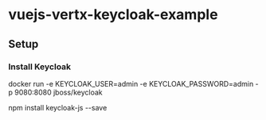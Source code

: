 # vuejs-vertx-keycloak-example

## Setup

### Install Keycloak

docker run -e KEYCLOAK_USER=admin -e KEYCLOAK_PASSWORD=admin -p 9080:8080 jboss/keycloak


npm install keycloak-js --save
